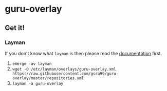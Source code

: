 # guru-overlay
## Get it!
### Layman
If you don't know what `layman` is then please read the [documentation][docs-layman] first.

1. `emerge -av layman`
2. `wget -O /etc/layman/overlays/guru-overlay.xml https://raw.githubusercontent.com/gsra99/guru-overlay/master/repositories.xml`
3. `layman -a guru-overlay`

[docs-layman]: http://www.gentoo.org/proj/en/overlays/userguide.xml
